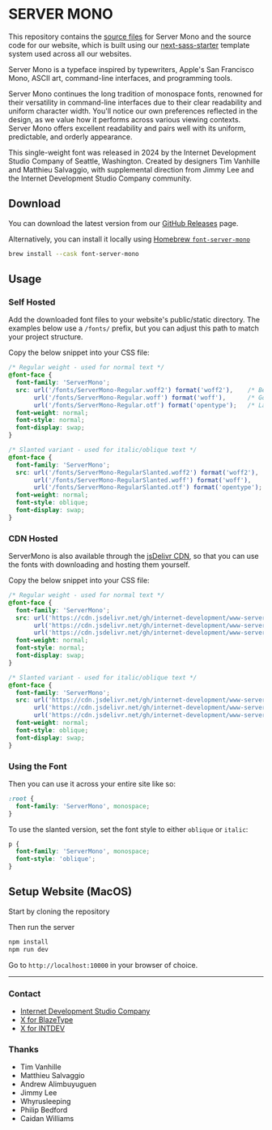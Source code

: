 # SERVER MONO

This repository contains the [source files](https://github.com/internet-development/www-server-mono/tree/main/fonts) for Server Mono and the source code for our website, which is built using our [next-sass-starter](https://github.com/internet-development/nextjs-sass-starter) template system used across all our websites.

Server Mono is a typeface inspired by typewriters, Apple's San Francisco Mono, ASCII art, command-line interfaces, and programming tools.

Server Mono continues the long tradition of monospace fonts, renowned for their versatility in command-line interfaces due to their clear readability and uniform character width. You'll notice our own preferences reflected in the design, as we value how it performs across various viewing contexts. Server Mono offers excellent readability and pairs well with its uniform, predictable, and orderly appearance.

This single-weight font was released in 2024 by the Internet Development Studio Company of Seattle, Washington. Created by designers Tim Vanhille and Matthieu Salvaggio, with supplemental direction from Jimmy Lee and the Internet Development Studio Company community.

## Download

You can download the latest version from our [GitHub Releases](https://github.com/internet-development/www-server-mono/releases) page.

Alternatively, you can install it locally using [Homebrew `font-server-mono`](https://formulae.brew.sh/cask/font-server-mono)

```bash
brew install --cask font-server-mono
```

## Usage

### Self Hosted

Add the downloaded font files to your website's public/static directory. The examples below use a `/fonts/` prefix, but you can adjust this path to match your project structure.

Copy the below snippet into your CSS file:

```css
/* Regular weight - used for normal text */
@font-face {
  font-family: 'ServerMono';
  src: url('/fonts/ServerMono-Regular.woff2') format('woff2'),    /* Best compression, modern browsers */
       url('/fonts/ServerMono-Regular.woff') format('woff'),      /* Good compression, wider support */
       url('/fonts/ServerMono-Regular.otf') format('opentype');   /* Largest files, universal support */
  font-weight: normal;
  font-style: normal;
  font-display: swap;
}

/* Slanted variant - used for italic/oblique text */
@font-face {
  font-family: 'ServerMono';
  src: url('/fonts/ServerMono-RegularSlanted.woff2') format('woff2'),
       url('/fonts/ServerMono-RegularSlanted.woff') format('woff'),
       url('/fonts/ServerMono-RegularSlanted.otf') format('opentype');
  font-weight: normal;
  font-style: oblique;
  font-display: swap;
}
```

### CDN Hosted

ServerMono is also available through the [jsDelivr CDN](https://cdn.jsdelivr.net/gh/internet-development/www-server-mono/public/fonts/), so that you can use the fonts with downloading and hosting them yourself.

Copy the below snippet into your CSS file:

```css
/* Regular weight - used for normal text */
@font-face {
  font-family: 'ServerMono';
  src: url('https://cdn.jsdelivr.net/gh/internet-development/www-server-mono/public/fonts/ServerMono-Regular.woff2') format('woff2'),    /* Best compression, modern browsers */
       url('https://cdn.jsdelivr.net/gh/internet-development/www-server-mono/public/fonts/ServerMono-Regular.woff') format('woff'),      /* Good compression, wider support */
       url('https://cdn.jsdelivr.net/gh/internet-development/www-server-mono/public/fonts/ServerMono-Regular.otf') format('opentype');   /* Largest files, universal support */
  font-weight: normal;
  font-style: normal;
  font-display: swap;
}

/* Slanted variant - used for italic/oblique text */
@font-face {
  font-family: 'ServerMono';
  src: url('https://cdn.jsdelivr.net/gh/internet-development/www-server-mono/public/fonts/ServerMono-RegularSlanted.woff2') format('woff2'),
       url('https://cdn.jsdelivr.net/gh/internet-development/www-server-mono/public/fonts/ServerMono-RegularSlanted.woff') format('woff'),
       url('https://cdn.jsdelivr.net/gh/internet-development/www-server-mono/public/fonts/ServerMono-RegularSlanted.otf') format('opentype');
  font-weight: normal;
  font-style: oblique;
  font-display: swap;
}
```

### Using the Font

Then you can use it across your entire site like so:

```css
:root {
  font-family: 'ServerMono', monospace;
}
```

To use the slanted version, set the font style to either `oblique` or `italic`:

```css
p {
  font-family: 'ServerMono', monospace;
  font-style: 'oblique';
}
```

## Setup Website (MacOS)

Start by cloning the repository

Then run the server

```bash
npm install
npm run dev
```

Go to `http://localhost:10000` in your browser of choice.

---

### Contact

- [Internet Development Studio Company](https://internet.dev)
- [X for BlazeType](https://x.com/BlazeFoundry)
- [X for INTDEV](https://x.com/internetxstudio)

### Thanks

- Tim Vanhille
- Matthieu Salvaggio
- Andrew Alimbuyuguen
- Jimmy Lee
- Whyrusleeping
- Philip Bedford
- Caidan Williams

